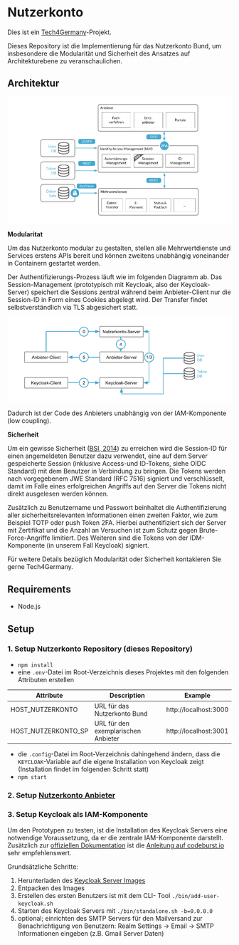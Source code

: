 # Nutzerkonto

Dies ist ein [Tech4Germany](https://tech4germany.org)-Projekt.

Dieses Repository ist die Implementierung für das Nutzerkonto Bund, um insbesondere die Modularität und Sicherheit des Ansatzes auf Architekturebene zu veranschaulichen.

## Architektur

![Gesamtarchitektur](/docs/architecture_complete.png)

**Modularitat**

Um das Nutzerkonto modular zu gestalten, stellen alle Mehrwertdienste und Services erstens APIs bereit und können zweitens unabhängig voneinander in Containern gestartet werden.

Der Authentifizierungs-Prozess läuft wie im folgenden Diagramm ab. Das Session-Management (prototypisch mit Keycloak, also der Keycloak-Server) speichert die Sessions zentral während beim Anbieter-Client nur die Session-ID in Form eines Cookies abgelegt wird. Der Transfer findet selbstverständlich via TLS abgesichert statt.

![Architektur der Authentifizierung](/docs/architecture_authentication.png)

Dadurch ist der Code des Anbieters unabhängig von der IAM-Komponente (low coupling).

**Sicherheit**

Um ein gewisse Sicherheit ([BSI, 2014](https://www.bsi.bund.de/DE/Themen/ITGrundschutz/ITGrundschutzKataloge/Inhalt/_content/m/m04/m04394.html?nn=6604968)) zu erreichen wird die Session-ID für einen angemeldeten Benutzer dazu verwendet, eine auf dem Server gespeicherte Session (inklusive Access-und ID-Tokens, siehe OIDC Standard) mit dem Benutzer in Verbindung zu bringen. Die Tokens werden nach vorgegebenem  JWE Standard (RFC 7516) signiert und verschlüsselt, damit im Falle eines erfolgreichen Angriffs auf den Server die Tokens nicht direkt ausgelesen werden können.

Zusätzlich zu Benutzername und Passwort beinhaltet die Authentifizierung aller sicherheitsrelevanten Informationen einen zweiten Faktor, wie zum Beispiel TOTP oder push Token 2FA. Hierbei authentifiziert sich der Server mit Zertifikat und die Anzahl an Versuchen ist zum Schutz gegen Brute-Force-Angriffe limitiert. Des Weiteren sind die Tokens von der IDM-Komponente (in unserem Fall Keycloak) signiert.

Für weitere Details bezüglich Modularität oder Sicherheit kontakieren Sie gerne Tech4Germany.

## Requirements
- Node.js

## Setup

### 1. Setup Nutzerkonto Repository (dieses Repository)

- `npm install`
- eine `.env`-Datei im Root-Verzeichnis dieses Projektes mit den folgenden Attributen erstellen

|Attribute|Description | Example|
|--|--|--|
| HOST_NUTZERKONTO | URL für das Nutzerkonto Bund | http://localhost:3000 |
| HOST_NUTZERKONTO_SP | URL für den exemplarischen Anbieter | http://localhost:3001 |

- die `.config`-Datei im Root-Verzeichnis dahingehend ändern, dass die `KEYCLOAK`-Variable auf die eigene Installation von Keycloak zeigt (Installation findet im folgenden Schritt statt)
- `npm start`

### 2. Setup [Nutzerkonto Anbieter](https://github.com/tech4germany/nutzerkonto-anbieter)

### 3. Setup Keycloak als IAM-Komponente

Um den Prototypen zu testen, ist die Installation des Keycloak Servers eine notwendige Voraussetzung, da er die zentrale IAM-Komponente darstellt. Zusätzlich zur [offiziellen Dokumentation](https://www.keycloak.org/documentation.html) ist die [Anleitung auf codeburst.io](https://codeburst.io/keycloak-and-express-7c71693d507a) sehr empfehlenswert.

Grundsätzliche Schritte:
1. Herunterladen des [Keycloak Server Images](https://www.keycloak.org/downloads.html)
2. Entpacken des Images
3. Erstellen des ersten Benutzers ist mit dem CLI- Tool `./bin/add-user-keycloak.sh`
4. Starten des Keycloak Servers mit `./bin/standalone.sh -b=0.0.0.0`
5. optional; einrichten des SMTP Servers für den Mailversand zur Benachrichtigung von Benutzern: Realm Settings → Email → SMTP Informationen eingeben (z.B. Gmail Server Daten)
